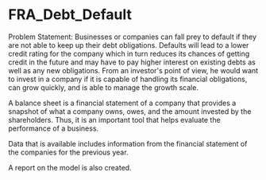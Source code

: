 # FRA_Debt_Default

Problem Statement:
Businesses or companies can fall prey to default if they are not able to keep up their debt obligations. Defaults will lead to a lower credit rating for the company which in turn reduces its chances of getting credit in the future and may have to pay higher interest on existing debts as well as any new obligations. From an investor's point of view, he would want to invest in a company if it is capable of handling its financial obligations, can grow quickly, and is able to manage the growth scale.

A balance sheet is a financial statement of a company that provides a snapshot of what a company owns, owes, and the amount invested by the shareholders. Thus, it is an important tool that helps evaluate the performance of a business.

Data that is available includes information from the financial statement of the companies for the previous year.

A report on the model is also created.
